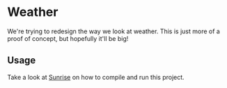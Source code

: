 # Weather

We're trying to redesign the way we look at weather. This is just more of a proof of concept, but hopefully it'll be big!

## Usage

Take a look at [Sunrise](https://github.com/sjlu/sunrise) on how to compile and run this project.
